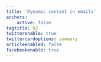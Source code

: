 ```yaml
---
title: 'Dynamic content in emails'
anchors:
    active: false
tagtitle: h2
twitterenable: true
twittercardoptions: summary
articleenabled: false
facebookenable: true
---
```


